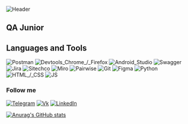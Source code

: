 ![Header](https://github.com/lurevvi/lurevvi.github.io/blob/master/assets/%D0%91%D0%B5%D0%B7%D1%8B%D0%BC%D1%8F%D0%BD%D0%BD%D1%8B%D0%B9.png?raw=true)

## QA Junior

## Languages and Tools
![Postman](https://img.shields.io/badge/-Postman-000000?style=for-the-badge&logo=Postman&logoColor=800080)
![Devtools_Chrome_/_Firefox](https://img.shields.io/badge/-Devtools_Chrome_/_Firefox-000000?style=for-the-badge&logo=GoogleChrome&logoColor=800080)
![Android_Studio](https://img.shields.io/badge/-Android_Studio-000000?style=for-the-badge&logo=Android&logoColor=800080)
![Swagger](https://img.shields.io/badge/-Swagger-000000?style=for-the-badge&logo=Swagger&logoColor=800080)
![Jira](https://img.shields.io/badge/-Jira-000000?style=for-the-badge&logo=Jira&logoColor=800080)
![Sitechco](https://img.shields.io/badge/-Sitechco-000000?style=for-the-badge&logo=Sitechc&logoColor=800080)
![Miro](https://img.shields.io/badge/-Miro-000000?style=for-the-badge&logo=Miro&logoColor=800080)
![Pairwise](https://img.shields.io/badge/-Pairwise-000000?style=for-the-badge&logo=Pairwise&logoColor=800080)
![Git](https://img.shields.io/badge/-Git-000000?style=for-the-badge&logo=Git&logoColor=800080)
![Figma](https://img.shields.io/badge/-Figma-000000?style=for-the-badge&logo=Figma&logoColor=800080)
![Python](https://img.shields.io/badge/-Python-000000?style=for-the-badge&logo=Figma&logoColor=800080) 
![HTML_/_CSS](https://img.shields.io/badge/-HTML_/_CSS-000000?style=for-the-badge&logo=HTML_/_CSS&logoColor=800080)
![JS](https://img.shields.io/badge/-JS-000000?style=for-the-badge&logo=JS&logoColor=800080)

### Follow me
[![Telegram](https://img.shields.io/badge/-Telegram-000000?style=for-the-badge&logo=Telegram&logoColor=0000ff)](https://t.me/lurevvi)
[![Vk](https://img.shields.io/badge/-Vkontakte-000000?style=for-the-badge&logo=Vk&logoColor=0000ff)](https://vk.com/lurevvi)
[![LinkedIn](https://img.shields.io/badge/-LinkedIn-000000?style=for-the-badge&logo=LinkedIn&logoColor=0000ff)](http://www.linkedin.com/in/lurevvi)

[![Anurag's GitHub stats](https://github-readme-stats.vercel.app/api?username=lurevvi)](https://github.com/anuraghazra/github-readme-stats)
